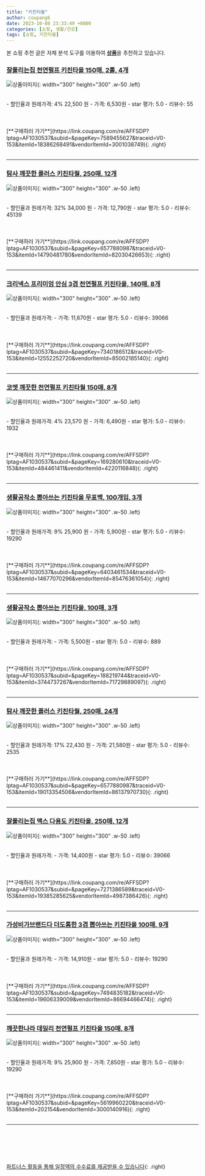 ```yaml
---
title: "키친타올"
author: coupang6
date: 2023-10-08 23:33:49 +0800
categories: [쇼핑, 생활/건강]
tags: [쇼핑, 키친타올]
---
```


본 쇼핑 추천 글은 자체 분석 도구를 이용하여 [**상품**](https://link.coupang.com/a/bao1ui)을 추천하고 있습니다.

### [잘풀리는집 천연펄프 키친타올 150매, 2롤, 4개](https://link.coupang.com/re/AFFSDP?lptag=AF1030537&subid=&pageKey=7589455627&traceid=V0-153&itemId=18386268491&vendorItemId=3001038749)

![상품이미지](https://thumbnail9.coupangcdn.com/thumbnails/remote/230x230ex/image/retail/images/1406129220807611-4d070dd1-7202-47ca-84df-b8f01158f963.jpg){: width="300" height="300" .w-50 .left}


<br>
- 할인율과 원래가격: 4%  22,500   원
- 가격: 6,530원
- star 평가: 5.0
- 리뷰수: 55
<br>
<br>
<br>
<br>
[**구매하러 가기**](https://link.coupang.com/re/AFFSDP?lptag=AF1030537&subid=&pageKey=7589455627&traceid=V0-153&itemId=18386268491&vendorItemId=3001038749){: .right}
<br>
<br>

---

### [탐사 깨끗한 플러스 키친타월, 250매, 12개](https://link.coupang.com/re/AFFSDP?lptag=AF1030537&subid=&pageKey=6577880987&traceid=V0-153&itemId=14790481780&vendorItemId=82030426653)

![상품이미지](https://thumbnail10.coupangcdn.com/thumbnails/remote/230x230ex/image/retail/images/7901462286706312-2839fc6a-9d72-4823-9719-7df64f258b10.jpg){: width="300" height="300" .w-50 .left}


<br>
- 할인율과 원래가격: 32%  34,000   원
- 가격: 12,790원
- star 평가: 5.0
- 리뷰수: 45139
<br>
<br>
<br>
<br>
[**구매하러 가기**](https://link.coupang.com/re/AFFSDP?lptag=AF1030537&subid=&pageKey=6577880987&traceid=V0-153&itemId=14790481780&vendorItemId=82030426653){: .right}
<br>
<br>

---

### [크리넥스 프리미엄 안심 3겹 천연펄프 키친타올, 140매, 8개](https://link.coupang.com/re/AFFSDP?lptag=AF1030537&subid=&pageKey=7340186512&traceid=V0-153&itemId=12552252720&vendorItemId=85002185140)

![상품이미지](https://thumbnail9.coupangcdn.com/thumbnails/remote/230x230ex/image/retail/images/999615502505192-c55c51c3-0e24-4414-9f24-1178622041e7.jpg){: width="300" height="300" .w-50 .left}


<br>
- 할인율과 원래가격: 
- 가격: 11,670원
- star 평가: 5.0
- 리뷰수: 39066
<br>
<br>
<br>
<br>
[**구매하러 가기**](https://link.coupang.com/re/AFFSDP?lptag=AF1030537&subid=&pageKey=7340186512&traceid=V0-153&itemId=12552252720&vendorItemId=85002185140){: .right}
<br>
<br>

---

### [코멧 깨끗한 천연펄프 키친타월 150매, 8개](https://link.coupang.com/re/AFFSDP?lptag=AF1030537&subid=&pageKey=169280610&traceid=V0-153&itemId=484461411&vendorItemId=4220116848)

![상품이미지](https://thumbnail10.coupangcdn.com/thumbnails/remote/230x230ex/image/retail/images/702510257453650-55ca429c-1a8e-4385-b70b-1a6dcd0eaffd.jpg){: width="300" height="300" .w-50 .left}


<br>
- 할인율과 원래가격: 4%  23,570   원
- 가격: 6,490원
- star 평가: 5.0
- 리뷰수: 1932
<br>
<br>
<br>
<br>
[**구매하러 가기**](https://link.coupang.com/re/AFFSDP?lptag=AF1030537&subid=&pageKey=169280610&traceid=V0-153&itemId=484461411&vendorItemId=4220116848){: .right}
<br>
<br>

---

### [생활공작소 뽑아쓰는 키친타올 무표백, 100개입, 3개](https://link.coupang.com/re/AFFSDP?lptag=AF1030537&subid=&pageKey=6403461534&traceid=V0-153&itemId=14677070296&vendorItemId=85476361054)

![상품이미지](https://thumbnail8.coupangcdn.com/thumbnails/remote/230x230ex/image/retail/images/2023/03/28/14/7/797f318b-d8b7-4bac-814b-44537c74d80c.jpg){: width="300" height="300" .w-50 .left}


<br>
- 할인율과 원래가격: 9%  25,900   원
- 가격: 5,900원
- star 평가: 5.0
- 리뷰수: 19290
<br>
<br>
<br>
<br>
[**구매하러 가기**](https://link.coupang.com/re/AFFSDP?lptag=AF1030537&subid=&pageKey=6403461534&traceid=V0-153&itemId=14677070296&vendorItemId=85476361054){: .right}
<br>
<br>

---

### [생활공작소 뽑아쓰는 키친타올, 100매, 3개](https://link.coupang.com/re/AFFSDP?lptag=AF1030537&subid=&pageKey=188219744&traceid=V0-153&itemId=3744737267&vendorItemId=71729889097)

![상품이미지](https://thumbnail6.coupangcdn.com/thumbnails/remote/230x230ex/image/retail/images/4394401616326268-3d03b0a7-5aaf-4c20-b4c1-fda878e38ddb.jpg){: width="300" height="300" .w-50 .left}


<br>
- 할인율과 원래가격: 
- 가격: 5,500원
- star 평가: 5.0
- 리뷰수: 889
<br>
<br>
<br>
<br>
[**구매하러 가기**](https://link.coupang.com/re/AFFSDP?lptag=AF1030537&subid=&pageKey=188219744&traceid=V0-153&itemId=3744737267&vendorItemId=71729889097){: .right}
<br>
<br>

---

### [탐사 깨끗한 플러스 키친타월, 250매, 24개](https://link.coupang.com/re/AFFSDP?lptag=AF1030537&subid=&pageKey=6577880987&traceid=V0-153&itemId=19013354506&vendorItemId=86137970730)

![상품이미지](https://thumbnail8.coupangcdn.com/thumbnails/remote/230x230ex/image/retail/images/3502393443351254-51aa4863-3899-4e8a-b96d-7d0b04f42120.jpg){: width="300" height="300" .w-50 .left}


<br>
- 할인율과 원래가격: 17%  22,430   원
- 가격: 21,580원
- star 평가: 5.0
- 리뷰수: 2535
<br>
<br>
<br>
<br>
[**구매하러 가기**](https://link.coupang.com/re/AFFSDP?lptag=AF1030537&subid=&pageKey=6577880987&traceid=V0-153&itemId=19013354506&vendorItemId=86137970730){: .right}
<br>
<br>

---

### [잘풀리는집 맥스 다용도 키친타올, 250매, 12개](https://link.coupang.com/re/AFFSDP?lptag=AF1030537&subid=&pageKey=7271386589&traceid=V0-153&itemId=19385285625&vendorItemId=4987386426)

![상품이미지](https://thumbnail8.coupangcdn.com/thumbnails/remote/230x230ex/image/retail/images/4280592775544262-da3a5872-1af0-4385-bcaf-45d1d362c75d.jpg){: width="300" height="300" .w-50 .left}


<br>
- 할인율과 원래가격: 
- 가격: 14,400원
- star 평가: 5.0
- 리뷰수: 39066
<br>
<br>
<br>
<br>
[**구매하러 가기**](https://link.coupang.com/re/AFFSDP?lptag=AF1030537&subid=&pageKey=7271386589&traceid=V0-153&itemId=19385285625&vendorItemId=4987386426){: .right}
<br>
<br>

---

### [가성비가브랜드다 더도톰한 3겹 뽑아쓰는 키친타올 100매, 9개](https://link.coupang.com/re/AFFSDP?lptag=AF1030537&subid=&pageKey=7494835182&traceid=V0-153&itemId=19606339009&vendorItemId=86694466474)

![상품이미지](https://thumbnail9.coupangcdn.com/thumbnails/remote/230x230ex/image/vendor_inventory/2c3b/10a924b45a789c7a186328d236f8d44e5207191aeb555fedafa11a388cb6.jpg){: width="300" height="300" .w-50 .left}


<br>
- 할인율과 원래가격: 
- 가격: 14,910원
- star 평가: 5.0
- 리뷰수: 19290
<br>
<br>
<br>
<br>
[**구매하러 가기**](https://link.coupang.com/re/AFFSDP?lptag=AF1030537&subid=&pageKey=7494835182&traceid=V0-153&itemId=19606339009&vendorItemId=86694466474){: .right}
<br>
<br>

---

### [깨끗한나라 데일리 천연펄프 키친타올 150매, 8개](https://link.coupang.com/re/AFFSDP?lptag=AF1030537&subid=&pageKey=5619960220&traceid=V0-153&itemId=202154&vendorItemId=3000140916)

![상품이미지](https://thumbnail7.coupangcdn.com/thumbnails/remote/230x230ex/image/retail/images/8386920508341460-5b431107-bc53-4aa1-a1a2-5373b79256f5.jpg){: width="300" height="300" .w-50 .left}


<br>
- 할인율과 원래가격: 9%  25,900   원
- 가격: 7,850원
- star 평가: 5.0
- 리뷰수: 19290
<br>
<br>
<br>
<br>
[**구매하러 가기**](https://link.coupang.com/re/AFFSDP?lptag=AF1030537&subid=&pageKey=5619960220&traceid=V0-153&itemId=202154&vendorItemId=3000140916){: .right}
<br>
<br>

---
<br><br><br><br><br> [파트너스 활동을 통해 일정액의 수수료를 제공받을 수 있습니다](https://link.coupang.com/a/bao1ui){: .right}